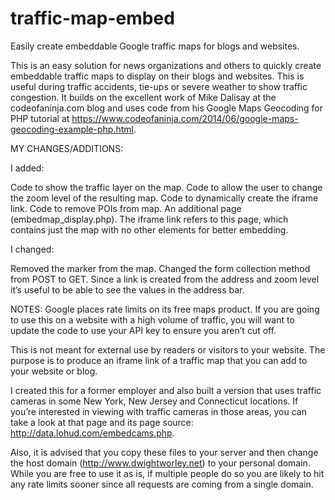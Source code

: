 traffic-map-embed
=================

Easily create embeddable Google traffic maps for blogs and websites.

This is an easy solution for news organizations and others to quickly create embeddable traffic maps to display on their blogs and websites. This is useful during traffic accidents, tie-ups or severe weather to show traffic congestion. It builds on the excellent work of Mike Dalisay at the codeofaninja.com blog and uses code from his Google Maps Geocoding for PHP tutorial at https://www.codeofaninja.com/2014/06/google-maps-geocoding-example-php.html.

MY CHANGES/ADDITIONS: 

I added:

Code to show the traffic layer on the map.
Code to allow the user to change the zoom level of the resulting map.
Code to dynamically create the iframe link.
Code to remove POIs from map.
An additional page (embedmap_display.php). The iframe link refers to this page, which contains just the map with no other elements for better embedding.

I changed:

Removed the marker from the map.
Changed the form collection method from POST to GET. Since a link is created from the address and zoom level it’s useful to be able to see the values in the address bar.

NOTES: Google places rate limits on its free maps product. If you are going to use this on a website with a high volume of traffic, you will want to update the code to use your API key to ensure you aren’t cut off.

This is not meant for external use by readers or visitors to your website. The purpose is to produce an iframe link of a traffic map that you can add to your website or blog.

I created this for a former employer and also built a version that uses traffic cameras in some New York, New Jersey and Connecticut locations. If you’re interested in viewing with traffic cameras in those areas, you can take a look at that page and its page source: http://data.lohud.com/embedcams.php.

Also, it is advised that you copy these files to your server and then change the host domain (http://www.dwightworley.net) to your personal domain. While you are free to use it as is, if multiple people do so you are likely to hit any rate limits sooner since all requests are coming from a single domain.
